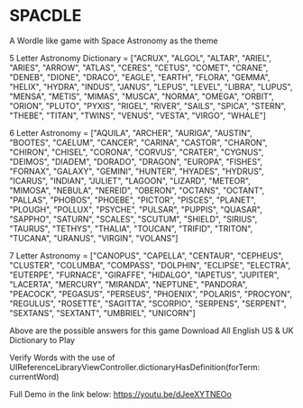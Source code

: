 # SPACDLE
A Wordle like game with Space Astronomy as the theme

5 Letter Astronomy Dictionary = ["ACRUX", "ALGOL", "ALTAR", "ARIEL", "ARIES", "ARROW", "ATLAS", "CERES", "CETUS", "COMET", "CRANE", "DENEB", "DIONE", "DRACO", "EAGLE", "EARTH", "FLORA", "GEMMA", "HELIX", "HYDRA", "INDUS", "JANUS", "LEPUS", "LEVEL", "LIBRA", "LUPUS", "MENSA", "METIS", "MIMAS", "MUSCA", "NORMA", "OMEGA", "ORBIT", "ORION", "PLUTO", "PYXIS", "RIGEL", "RIVER", "SAILS", "SPICA", "STERN", "THEBE", "TITAN", "TWINS", "VENUS", "VESTA", "VIRGO", "WHALE"]
    
6 Letter Astronomy = ["AQUILA", "ARCHER", "AURIGA", "AUSTIN", "BOOTES", "CAELUM", "CANCER", "CARINA", "CASTOR", "CHARON", "CHIRON", "CHISEL", "CORONA", "CORVUS", "CRATER", "CYGNUS", "DEIMOS", "DIADEM", "DORADO", "DRAGON", "EUROPA", "FISHES", "FORNAX", "GALAXY", "GEMINI", "HUNTER", "HYADES", "HYDRUS", "ICARUS", "INDIAN", "JULIET", "LAGOON", "LIZARD", "METEOR", "MIMOSA", "NEBULA", "NEREID", "OBERON", "OCTANS", "OCTANT", "PALLAS", "PHOBOS", "PHOEBE", "PICTOR", "PISCES", "PLANET", "PLOUGH", "POLLUX", "PSYCHE", "PULSAR", "PUPPIS", "QUASAR", "SAPPHO", "SATURN", "SCALES", "SCUTUM", "SHIELD", "SIRIUS", "TAURUS", "TETHYS", "THALIA", "TOUCAN", "TRIFID", "TRITON", "TUCANA", "URANUS", "VIRGIN", "VOLANS"]

7 Letter Astronomy = ["CANOPUS", "CAPELLA", "CENTAUR", "CEPHEUS", "CLUSTER", "COLUMBA", "COMPASS", "DOLPHIN", "ECLIPSE", "ELECTRA", "EUTERPE", "FURNACE", "GIRAFFE", "HIDALGO", "IAPETUS", "JUPITER", "LACERTA", "MERCURY", "MIRANDA", "NEPTUNE", "PANDORA", "PEACOCK", "PEGASUS", "PERSEUS", "PHOENIX", "POLARIS", "PROCYON", "REGULUS", "ROSETTE", "SAGITTA", "SCORPIO", "SERPENS", "SERPENT", "SEXTANS", "SEXTANT", "UMBRIEL", "UNICORN"]


Above are the possible answers for this game
Download All English US & UK Dictionary to Play

Verify Words with the use of
UIReferenceLibraryViewController.dictionaryHasDefinition(forTerm: currentWord)

Full Demo in the link below:
https://youtu.be/dJeeXYTNEOo
